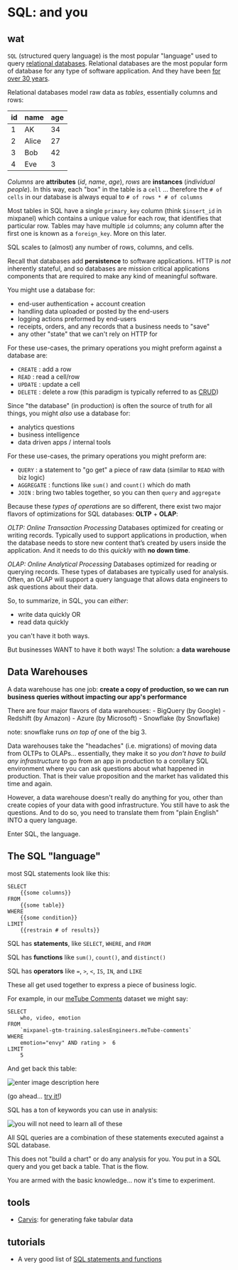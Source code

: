 
  

# SQL: and you

## wat

`SQL` (structured query language) is the most popular "language" used to query [relational databases](https://www.oracle.com/database/what-is-a-relational-database/). Relational databases are the most popular form of database for any type of software application. And they have been [for over 30 years](https://blog.sqlizer.io/posts/sql-43/).

Relational databases model raw data as *tables*, essentially columns and rows:

| id |name | age |
|--|--|--|
| 1 | AK | 34 |
| 2 | Alice | 27 |
| 3 | Bob | 42 |
| 4 | Eve |3 |

*Columns* are **attributes** (_id_, _name_, _age_), *rows* are **instances** (_individual people_). In this way, each "box" in the table is a  `cell` ... therefore the `# of cells` in our database is always equal to `# of rows * # of columns`

Most tables in SQL have a single `primary_key` column (think `$insert_id` in mixpanel) which contains a unique value for each row, that identifies that particular row. Tables may have multiple `id` columns; any column after the first one is known as a `foreign_key`. More on this later.

SQL scales to (almost) any number of rows, columns, and cells.

Recall that databases add **persistence** to software applications. HTTP is *not* inherently stateful, and so databases are mission critical applications components that are required to make any kind of meaningful software.

You might use a database for: 

 - end-user authentication + account creation
 - handling data uploaded or posted by the end-users
 - logging actions preformed by end-users
 - receipts, orders, and any records that a business needs to "save"
 - any other "state" that we can't rely on HTTP for

For these use-cases, the primary operations you might preform against a database are:

- `CREATE` : add a row
- `READ` : read a cell/row
- `UPDATE` : update a cell
- `DELETE` : delete a row 
(this paradigm is typically referred to as [CRUD](https://en.wikipedia.org/wiki/Create,_read,_update_and_delete))

Since "the database" (in production) is often the source of truth for all things, you might *also* use a database for:

- analytics questions
- business intelligence
- data driven apps / internal tools

For these use-cases, the primary operations you might preform are:

- `QUERY` : a statement to "go get" a piece of raw data (similar to `READ` with biz logic)
- `AGGREGATE` : functions like `sum()` and `count()` which do math
- `JOIN` : bring two tables together, so you can then `query` and `aggregate` 

Because these *types of operations* are so different, there exist two major flavors of optimizations for SQL databases: **OLTP** + **OLAP**:

*OLTP: Online Transaction Processing*
Databases optimized for creating or writing records. Typically used to support applications in production, when the database needs to store new content that’s created by users inside the application. And it needs to do this _quickly_ with **no down time**.

*OLAP: Online Analytical Processing*
Databases optimized for reading or querying records. These types of databases are typically used for analysis. Often, an OLAP will support a query language that allows data engineers to ask questions about their data.

So, to summarize, in SQL, you can *either*:
- write data quickly
OR
- read data quickly

you can't have it both ways.

But businesses WANT to have it both ways! The solution: a **data warehouse**

## Data Warehouses

A data warehouse has one job: **create a copy of production, so we can run business queries without impacting our app's performance**

There are four major flavors of data warehouses:
	- BigQuery (by Google)
	- Redshift (by Amazon)
	- Azure (by Microsoft)
	- Snowflake (by Snowflake)

note: snowflake runs _on top of_ one of the big 3.

Data warehouses take the "headaches" (i.e. migrations) of moving data from OLTPs to OLAPs... essentially, they make it so *you don't have to build any infrastructure* to go from an app in production to a corollary SQL environment where you can ask questions about what happened in production. That is their value proposition and the market has validated this time and again.

However, a data warehouse doesn't really do anything for you, other than create copies of your data with good infrastructure. You still have to ask the questions. And to do so, you need to translate them from "plain English" INTO a query language.

Enter SQL, the language.

## The SQL "language"

most SQL statements look like this:

```
SELECT
	{{some columns}}
FROM
	{{some table}}
WHERE
	{{some condition}}
LIMIT
	{{restrain # of results}}
```

SQL has **statements**, like `SELECT`, `WHERE`, and `FROM`

SQL has **functions** like `sum()`, `count()`, and `distinct()`

SQL has **operators** like `=`, `>`, `<`, `IS`, `IN`, and `LIKE`

These all get used together to express a piece of business logic.

For example, in our [meTube Comments](https://console.cloud.google.com/bigquery?project=mixpanel-expert&d=salesEngineers&p=mixpanel-gtm-training&page=table&t=meTube-comments) dataset we might say:

```
SELECT
	who, video, emotion
FROM
	`mixpanel-gtm-training.salesEngineers.meTube-comments`
WHERE
	emotion="envy" AND rating >  6
LIMIT
	5
```

And get back this table:

![enter image description here](https://aktunes.neocities.org/sql%20result.png)

(go ahead... [try it!](https://console.cloud.google.com/bigquery?sq=1078767167468:d3b1c4fe74f24e4a90c3d410deafbfd7))

SQL has a ton of keywords you can use in analysis:

![you will not need to learn all of these](https://aktunes.neocities.org/sql%20things.png)

All SQL queries are a combination of these statements executed against a SQL database.

This does not "build a chart" or do any analysis for you. You put in a SQL query and you get back a table. That is the flow.

You are armed with the basic knowledge... now it's time to experiment.

## tools


- [Carvis](https://www.npmjs.com/package/carvis): for generating fake tabular data


## tutorials


- A very good list of [SQL statements and functions](https://www.w3schools.com/sql/sql_syntax.asp)


